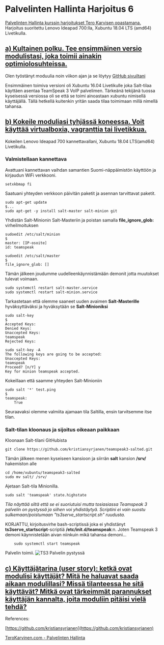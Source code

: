 # Palvelinten Hallinta Harjoitus 6
[Palvelinten Hallinta kurssin harjoitukset Tero Karvisen opastamana.](http://terokarvinen.com/2018/aikataulu-%E2%80%93-palvelinten-hallinta-ict4tn022-4-ti-5-ke-5-loppukevat-2018-5p)
Harjoitus suoritettu Lenovo Ideapad 700:lla, Xubuntu 18.04 LTS (amd64) Livetikulla.

## [a) Kultainen polku. Tee ensimmäinen versio modulistasi, joka toimii ainakin optimiolosuhteissa. ](http://terokarvinen.com/2018/aikataulu-%E2%80%93-palvelinten-hallinta-ict4tn022-4-ti-5-ke-5-loppukevat-2018-5p)

Olen työstänyt moduulia noin viikon ajan ja se löytyy [GitHub sivuiltani](https://github.com/kristiansyrjanen/teamspeak3-salted)

Ensimmäinen toimiva versioni oli Xubuntu 16.04 Livetikulle joka Salt-tilaa käyttäen asentaa TeamSpeak 3 VoIP palvelimen. Tärkeänä tekijänä tuossa kyseisessä versiossa oli se että se toimi ainoastaan xubuntu nimisellä käyttäjällä. Tällä hetkellä kuitenkin yritän saada tilaa toimimaan millä nimellä tahansa. 



## [b) Kokeile moduliasi tyhjässä koneessa. Voit käyttää virtualboxia, vagranttia tai livetikkua.](http://terokarvinen.com/2018/aikataulu-%E2%80%93-palvelinten-hallinta-ict4tn022-4-ti-5-ke-5-loppukevat-2018-5p)
Kokeilen Lenovo Ideapad 700 kannettavallani, Xubuntu 18.04 LTS(amd64) Livetikulla.

### Valmistellaan kannettava

Avattuani kannettavan vaihdan samantien Suomi-näppäimistön käyttöön ja kirjaudun WiFi verkkooni.

    setxkbmap fi

Saatuani yhteyden verkkoon päivitän paketit ja asennan tarvittavat paketit.

    sudo apt-get update
    $...
    sudo apt-get -y install salt-master salt-minion git

Yhdistän Salt-Minionin Salt-Masteriin ja poistan samalla **file_ignore_glob:** virheilmoituksen

    sudoedit /etc/salt/minion
    $
    master: [IP-osoite]
    id: teamspeak
    
    sudoedit /etc/salt/master
    $
    file_ignore_glob: []

Tämän jälkeen joudumme uudelleenkäynnistämään demonit jotta muutokset tulevat voimaan.

    sudo systemctl restart salt-master.service
    sudo systemctl restart salt-minion.service
    
Tarkastetaan että olemme saaneet uuden avaimen **Salt-Masterille** hyväksyttäväksi ja hyväksytään se **Salt-Minioniksi**

    sudo salt-key
    $
    Accepted Keys:
    Denied Keys:
    Unaccepted Keys:
    teamspeak
    Rejected Keys:
    
    sudo salt-key -A
    The following keys are going to be accepted:
    Unaccepted Keys:
    teamspeak
    Proceed? [n/Y] y
    Key for minion teamspeak accepted.

Kokeillaan että saamme yhteyden Salt-Minioniin

    sudo salt '*' test.ping
    $
    teamspeak:
        True

Seuraavaksi olemme valmiita ajamaan tila Saltilla, ensin tarvitsemme itse tilan.

### Salt-tilan kloonaus ja sijoitus oikeaan paikkaan

Kloonaan Salt-tilani GitHubista

    git clone https://github.com/kristiansyrjanen/teamspeak3-salted.git

Tämän jälkeen menen kyseiseen kansioon ja siirrän **salt** kansion **/srv/** hakemiston alle

    cd /home/xubuntu/teamspeak3-salted
    sudo mv salt/ /srv/

Ajetaan Salt-tila Minionilla.

    sudo salt 'teamspeak' state.highstate

*Tila näyttää siltä että se ei suoriutuisi mutta tosiasiassa Teamspeak 3 palvelin on pystyssä ja siihen voi yhdistäytyä. Scriptini ei vain suostu sulkemaan/poistumaan "ts3serve_startscript.sh" ruudusta.*

KORJATTU, kirjoitusvirhe bash-scriptissä joka ei yhdistänyt **ts3serve_startscript**-scriptiä **/etc/init.d/teamspeak**:n. Joten Teamspeak 3 demoni käynnistetään aivan niinkuin mikä tahansa demoni...

        sudo systemctl start teamspeak 


Palvelin toimii.
![TS3 Palvelin pystyssä](https://i.imgur.com/fRmCWqC.png)


## [c) Käyttäjätarina (user story): ketkä ovat modulisi käyttäjät? Mitä he haluavat saada aikaan modulillasi? Missä tilanteessa he sitä käyttävät? Mitkä ovat tärkeimmät parannukset käyttäjän kannalta, joita moduliin pitäisi vielä tehdä?](http://terokarvinen.com/2018/aikataulu-%E2%80%93-palvelinten-hallinta-ict4tn022-4-ti-5-ke-5-loppukevat-2018-5p)




References: 

[https://github.com/kristiansyrjanen](https://github.com/kristiansyrjanen)

[TeroKarvinen.com - Palvelinten Hallinta](http://terokarvinen.com/2018/aikataulu-%E2%80%93-palvelinten-hallinta-ict4tn022-4-ti-5-ke-5-loppukevat-2018-5p)
